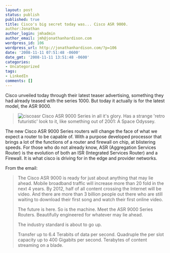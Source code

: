 ```yaml
---
layout: post
status: publish
published: true
title: Cisco's big secret today was... Cisco ASR 9000.
author:Jonathan
author_login: jmhadmin
author_email: jmh@jonathanhardison.com
wordpress_id: 106
wordpress_url: http://jonathanhardison.com/?p=106
date: '2008-11-11 07:51:48 -0600'
date_gmt: '2008-11-11 13:51:48 -0600'
categories:
- Uncategorized
tags:
- LinkedIn
comments: []
---
```

Cisco unveiled today through their latest teaser advertising, something they had already teased with the series 1000. But today it actually is for the latest model, the ASR 9000.

  > ![ciscoasr]({{site.base}}/imagecontent/2008/11/9000_6and10slot_angle_small.jpg)
  > Cisco ASR 9000 Series in all it's glory. Has a strange 'retro futuristic' look to it, like something out of 2001: A Space Odyssey.


The new Cisco ASR 9000 Series routers will change the face of what we expect a router to be capable of. With a purpose developed processor that brings a lot of the functions of a router and firewall on chip, at blistering speeds. For those who do not already know, ASR (Aggregation Services Router) is the evolution of both an ISR (Integrated Services Router) and a Firewall. It is what cisco is driving for in the edge and provider networks.

From the email:

  > The Cisco ASR 9000 is ready for just about anything that may lie ahead.
  >  Mobile broadband traffic will increase more than 20 fold in the next 4 years.
  >  By 2012, half of all content crossing the Internet will be video.
  >  And there are more than 3 billion people out there who are still waiting
  >  to download their first song and watch their first online video.
  >
  > The future is here. So is the machine.
  >  Meet the ASR 9000 Series Routers.
  >  Beautifully engineered for whatever may lie ahead.
  >
  > The industry standard is about to go up.
  >
  > Transfer up to 6.4 Terabits of data per second.
  > Quadruple the per slot capacity up to 400 Gigabits per second.
  >  Terabytes of content streaming on a blade.
